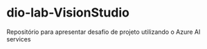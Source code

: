 # dio-lab-VisionStudio
Repositório para apresentar desafio de projeto utilizando o Azure AI services
